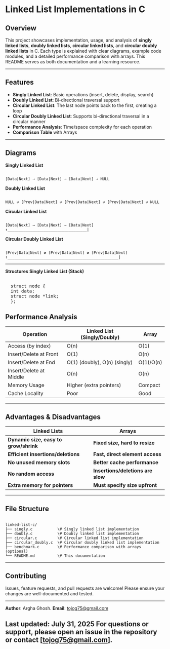 # Linked List Implementations in C


## Overview

This project showcases implementation, usage, and analysis of **singly linked lists**, **doubly linked lists**, **circular linked lists**, and **circular doubly linked lists** in C. Each type is explained with clear diagrams, example code modules, and a detailed performance comparison with arrays. This README serves as both documentation and a learning resource.

---

## Features

- **Singly Linked List**: Basic operations (insert, delete, display, search)
- **Doubly Linked List**: Bi-directional traversal support
- **Circular Linked List**: The last node points back to the first, creating a loop
- **Circular Doubly Linked List**: Supports bi-directional traversal in a circular manner
- **Performance Analysis**: Time/space complexity for each operation
- **Comparison Table** with Arrays

---

## Diagrams

**Singly Linked List**  
```

[Data|Next] → [Data|Next] → [Data|Next] → NULL

```

**Doubly Linked List**  
```

NULL ⇄ [Prev|Data|Next] ⇄ [Prev|Data|Next] ⇄ [Prev|Data|Next] ⇄ NULL

```

**Circular Linked List**  
```

[Data|Next] → [Data|Next] → [Data|Next]
↑___________________________________|

```

**Circular Doubly Linked List**  
```

[Prev|Data|Next] ⇄ [Prev|Data|Next] ⇄ [Prev|Data|Next]
↑_________________________________________________|

```

---

**Structures**
**Singly Linked List (Stack)**

<pre lang="c"> 
  struct node { 
  int data;
  struct node *link;
  }; </pre>


## Performance Analysis

| Operation                | Linked List (Singly/Doubly) | Array      |
|-------------------------|-----------------------------|------------|
| Access (by index)       | O(n)                        | O(1)       |
| Insert/Delete at Front  | O(1)                        | O(n)       |
| Insert/Delete at End    | O(1) (doubly), O(n) (singly)| O(1)/O(n)  |
| Insert/Delete at Middle | O(n)                        | O(n)       |
| Memory Usage            | Higher (extra pointers)     | Compact    |
| Cache Locality          | Poor                        | Good       |

---

## Advantages & Disadvantages

| **Linked Lists**                    | **Arrays**                        |
|-------------------------------------|-----------------------------------|
| **Dynamic size, easy to grow/shrink** | **Fixed size, hard to resize**     |
| **Efficient insertions/deletions**  | **Fast, direct element access**    |
| **No unused memory slots**          | **Better cache performance**       |
| **No random access**                | **Insertions/deletions are slow**  |
| **Extra memory for pointers**       | **Must specify size upfront**      |

---

## File Structure

```

linked-list-c/
├── singly.c           \# Singly linked list implementation
├── doubly.c           \# Doubly linked list implementation
├── circular.c         \# Circular linked list implementation
├── circular_doubly.c  \# Circular doubly linked list implementation
├── benchmark.c        \# Performance comparison with arrays (optional)
└── README.md          \# This documentation

```

---

## Contributing

Issues, feature requests, and pull requests are welcome! Please ensure your changes are well-documented and tested.

---

**Author**: Argha Ghosh.
**Email**: tojog75@gmail.com

**Last updated**: July 31, 2025
For questions or support, please open an issue in the repository or contact [tojog75@gmail.com].
---




